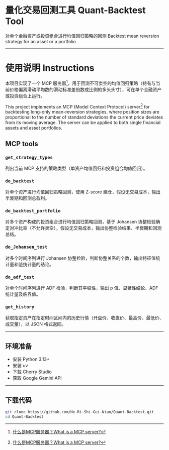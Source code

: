 # 量化交易回测工具 Quant-Backtest Tool
对单个金融资产或投资组合进行均值回归策略的回测
Backtest mean reversion strategy for an asset or a portfolio

---

# 使用说明 Instructions 

本项目实现了一个 MCP 服务器[^MCP]，用于回测不可卖空的均值回归策略（持有与当前价格偏离滑动平均数的滑动标准差倍数成比例的多头头寸），可在单个金融资产或投资组合上运行。

This project implements an MCP (Model Context Protocol) server[^MCP] for backtesting long-only mean-reversion strategies, where position sizes are proportional to the number of standard deviations the current price deviates from its moving average. The server can be applied to both single financial assets and asset portfolios.

[^MCP]: [什么是MCP服务器？What is a MCP server?](https://modelcontextprotocol.io/docs/getting-started/intro)

## MCP tools

### `get_strategy_types`
列出当前 MCP 支持的策略类型（单资产均值回归和投资组合均值回归）。

### `do_backtest`
对单个资产进行均值回归策略回测，使用 Z-score 建仓，假设无交易成本，输出半衰期和回测总盈利。

### `do_backtest_portfolio`
对多个资产构成的投资组合进行均值回归策略回测，基于 Johansen 协整检验确定对冲比率（不允许卖空），假设无交易成本，输出协整检验结果、半衰期和回测总结。

### `do_Johansen_test`
对多个时间序列进行 Johansen 协整检验，判断协整关系的个数，输出特征值统计量和迹统计量的结论。

### `do_adf_test`
对单个时间序列进行 ADF 检验，判断其平稳性，输出 p 值、显著性结论、ADF 统计量及临界值。

### `get_history`
获取指定资产在指定时间区间内的历史行情（开盘价、收盘价、最高价、最低价、成交量），以 JSON 格式返回。

---

## 环境准备

- 安装 Python 3.13+
- 安装 uv
- 下载 Cherry Studio
- 获取 Google Gemini API

---

## 下载代码

```bash
git clone https://github.com/He-Ri-Shi-Gui-Nian/Quant-Backtest.git
cd Quant-Backtest
